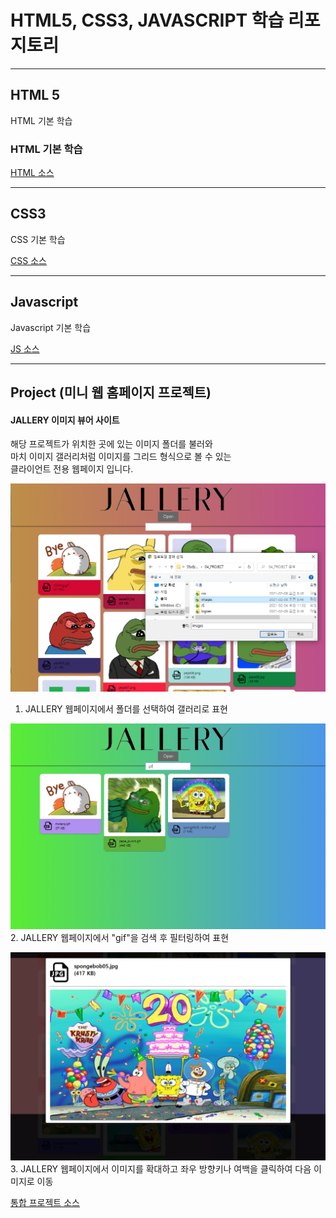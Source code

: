 # HTML5, CSS3, JAVASCRIPT 학습 리포지토리

------------------------
## HTML 5
HTML 기본 학습

### HTML 기본 학습
[HTML 소스](01_HTML)

------------------------
## CSS3
CSS 기본 학습    


[CSS 소스](02_CSS)

------------------------
## Javascript
Javascript 기본 학습


[JS 소스](03_JS)

------------------------
## Project (미니 웹 홈페이지 프로젝트)

#### JALLERY 이미지 뷰어 사이트
해당 프로젝트가 위치한 곳에 있는 이미지 폴더를 불러와  
마치 이미지 갤러리처럼 이미지를 그리드 형식으로 볼 수 있는  
클라이언트 전용 웹페이지 입니다.
  
![결과1](ref_images/intro_page.png "전체 웹페이지")  
1. JALLERY 웹페이지에서 폴더를 선택하여 갤러리로 표현
     
        
![결과2](ref_images/search_page.png "웹페이지 검색")  
2. JALLERY 웹페이지에서 "gif"을 검색 후 필터링하여 표현
   
      
![결과3](ref_images/move_page.png "웹페이지 이동")  
3. JALLERY 웹페이지에서 이미지를 확대하고 좌우 방향키나 여백을 클릭하여 다음 이미지로 이동
   
      
[통합 프로젝트 소스](04_PROJECT)
